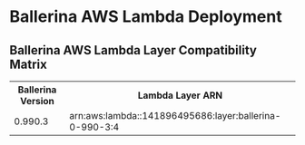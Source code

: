 # Ballerina AWS Lambda Deployment

## Ballerina AWS Lambda Layer Compatibility Matrix
<table>
<tr>
<th>Ballerina Version</th>
<th>Lambda Layer ARN</th>
</tr>
<tr>
<td>0.990.3</td>
<td>arn:aws:lambda:<region>:141896495686:layer:ballerina-0-990-3:4</td>
</tr>
</table>
	
